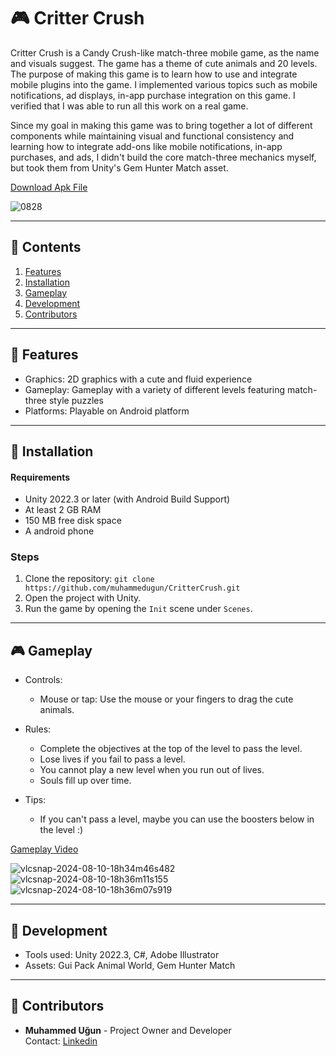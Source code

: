 # 🎮 **Critter Crush**

Critter Crush is a Candy Crush-like match-three mobile game, as the name and visuals suggest. The game has a theme of cute animals and 20 levels. 
The purpose of making this game is to learn how to use and integrate mobile plugins into the game. 
I implemented various topics such as mobile notifications, ad displays, in-app purchase integration on this game. 
I verified that I was able to run all this work on a real game.

Since my goal in making this game was to bring together a lot of different components while maintaining visual and functional consistency and learning how to integrate add-ons like mobile notifications, in-app purchases, and ads, I didn't build the core match-three mechanics myself, but took them from Unity's Gem Hunter Match asset.

[Download Apk File](https://github.com/muhammedugun/CritterCrush/releases/tag/1.0.0)

![0828](https://github.com/user-attachments/assets/c23440d8-472e-4039-b4cc-b9e6c245d819)


---

## 📝 **Contents**

1. [Features](#-features)
2. [Installation](#-installation)
3. [Gameplay](#-gameplay)
4. [Development](#-development)
5. [Contributors](#-contributors)

---

## 🚀 **Features**

- Graphics: 2D graphics with a cute and fluid experience
- Gameplay: Gameplay with a variety of different levels featuring match-three style puzzles
- Platforms: Playable on Android platform

---

## 💾 **Installation**

#### Requirements

- Unity 2022.3 or later (with Android Build Support)
- At least 2 GB RAM
- 150 MB free disk space
- A android phone

### Steps

1. Clone the repository: `git clone https://github.com/muhammedugun/CritterCrush.git`
2. Open the project with Unity.
3. Run the game by opening the `Init` scene under `Scenes`.

---

## 🎮 **Gameplay**

- Controls:  
  - Mouse or tap: Use the mouse or your fingers to drag the cute animals.

- Rules:  
  - Complete the objectives at the top of the level to pass the level.  
  - Lose lives if you fail to pass a level.  
  - You cannot play a new level when you run out of lives.  
  - Souls fill up over time.

- Tips:  
  - If you can't pass a level, maybe you can use the boosters below in the level :)

[Gameplay Video](https://youtu.be/okBIaMIdGjY)  

![vlcsnap-2024-08-10-18h34m46s482](https://github.com/user-attachments/assets/a036c7c3-2b9c-45c6-9304-ea310d1ef39a)
![vlcsnap-2024-08-10-18h36m11s155](https://github.com/user-attachments/assets/4e19bb54-0bfe-43cb-8de5-6a8521d66cb0)
![vlcsnap-2024-08-10-18h36m07s919](https://github.com/user-attachments/assets/44f42629-f62d-4bb9-b5a8-6611704535a0)



---

## 🔧 **Development**

- Tools used: Unity 2022.3, C#, Adobe Illustrator
- Assets: Gui Pack Animal World, Gem Hunter Match
---

## 👥 **Contributors**

- **Muhammed Uğun** - Project Owner and Developer  
Contact: [Linkedin](https://www.linkedin.com/in/muhammedugun)   
